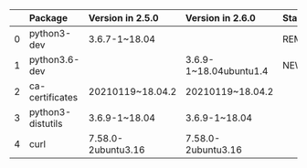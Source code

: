 <!-- markdown-link-check-disable -->

|    | Package           | Version in 2.5.0   | Version in 2.6.0       | Status   |
|---:|:------------------|:-------------------|:-----------------------|:---------|
|  0 | python3-dev       | 3.6.7-1~18.04      |                        | REMOVED  |
|  1 | python3.6-dev     |                    | 3.6.9-1~18.04ubuntu1.4 | NEW      |
|  2 | ca-certificates   | 20210119~18.04.2   | 20210119~18.04.2       |          |
|  3 | python3-distutils | 3.6.9-1~18.04      | 3.6.9-1~18.04          |          |
|  4 | curl              | 7.58.0-2ubuntu3.16 | 7.58.0-2ubuntu3.16     |          |